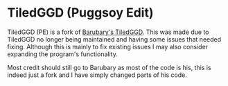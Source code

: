 # TiledGGD (Puggsoy Edit)
TiledGGD (PE) is a fork of [Barubary's TiledGGD](https://github.com/Barubary/tiledggd). This was made due to TiledGGD no longer being maintained and having some issues that needed fixing. Although this is mainly to fix existing issues I may also consider expanding the program's functionality.

Most credit should still go to Barubary as most of the code is his, this is indeed just a fork and I have simply changed parts of his code.